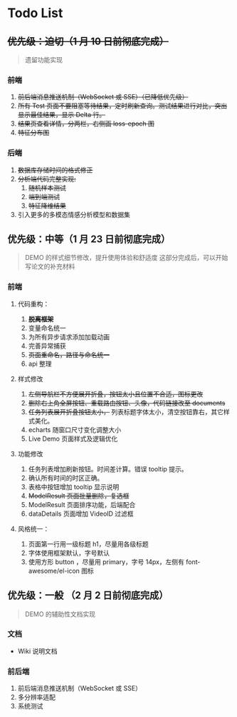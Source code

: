 # Todo List

## ~~优先级：迫切（1 月 10 日前彻底完成）~~

> 遗留功能实现

### ~~前端~~

1. ~~前后端消息推送机制（WebSocket 或 SSE）（已降低优先级）~~
2. ~~所有 Test 页面不要阻塞等待结果，定时刷新查询。测试结果进行对比，突出显示最佳结果，显示 Delta 行。~~
3. ~~结果页查看详情，分两栏，右侧画 loss-epoch 图~~
4. ~~特征分布图~~

### ~~后端~~

1. ~~数据库存储时间的格式修正~~
2. ~~分析端代码完整实现:~~
   1. ~~随机样本测试~~
   2. ~~端到端测试~~
   3. ~~特征降维结果~~
3. 引入更多的多模态情感分析模型和数据集

## 优先级：中等（1 月 23 日前彻底完成）

> DEMO 的样式细节修改，提升使用体验和舒适度
> 这部分完成后，可以开始写论文的补充材料

### 前端

1. 代码重构：

   1. ~~**脱离框架**~~
   2. 变量命名统一
   3. 为所有异步请求添加加载动画
   4. 完善异常捕获
   5. ~~页面重命名，路径与命名统一~~
   6. api 整理

2. 样式修改

   1. ~~左侧导航栏不方便展开折叠，按钮太小且位置不合适，图标更改~~
   2. ~~删除右上角全屏按钮、重载路由按钮、头像，代码链接改至 documents~~
   3. ~~任务列表展开折叠按钮太小，~~ 列表标题字体太小，清空按钮靠右，其它样式美化。
   4. echarts 随窗口尺寸变化调整大小
   5. Live Demo 页面样式及逻辑优化

3. 功能修改

   1. 任务列表增加刷新按钮。时间差计算。错误 tooltip 提示。
   2. 确认所有时间的时区正确。
   3. 表格中按钮增加 tooltip 显示说明
   4. ~~ModelResult 页面批量删除，复选框~~
   5. ModelResult 页面排序功能，后端配合
   6. dataDetails 页面增加 VideoID 过滤框

4. 风格统一：

   1. 页面第一行用一级标题 h1，尽量用各级标题
   2. 字体使用框架默认，字号默认
   3. 使用方形 button ，尽量用 primary，字号 14px，左侧有 font-awesome/el-icon 图标

## 优先级：一般 （2 月 2 日前彻底完成）

> DEMO 的辅助性文档实现

### 文档

- Wiki 说明文档

### 前后端

1. 前后端消息推送机制（WebSocket 或 SSE）
2. 多分辨率适配
3. 系统测试
